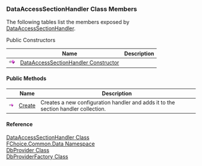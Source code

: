﻿### DataAccessSectionHandler Class Members

The following tables list the members exposed by [DataAccessSectionHandler](FChoice.Common~FChoice.Common.Data.DataAccessSectionHandler.md).

Public Constructors

|   | Name | Description |
| --- | --- | --- |
| ![Public Constructor](dotnetimages/publicConstructor.png) | [DataAccessSectionHandler Constructor](FChoice.Common~FChoice.Common.Data.DataAccessSectionHandler~_ctor.md) |   |

#### Public Methods

|   | Name | Description |
| --- | --- | --- |
| ![Public Method](dotnetimages/publicMethod.png) | [Create](FChoice.Common~FChoice.Common.Data.DataAccessSectionHandler~Create.md) | Creates a new configuration handler and adds it to the section handler collection.   |

#### Reference

[DataAccessSectionHandler Class](FChoice.Common~FChoice.Common.Data.DataAccessSectionHandler.md)  
[FChoice.Common.Data Namespace](FChoice.Common~FChoice.Common.Data_namespace.md)  
[DbProvider Class](FChoice.Common~FChoice.Common.Data.DbProvider.md)  
[DbProviderFactory Class](FChoice.Common~FChoice.Common.Data.DbProviderFactory.md)